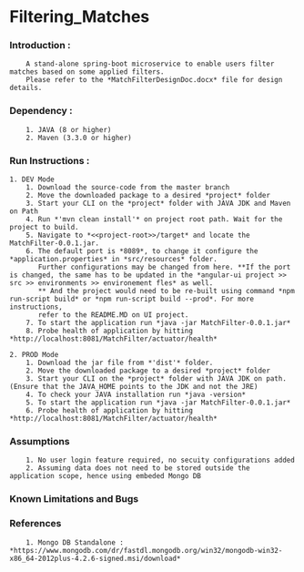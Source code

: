 # Filtering_Matches


### **Introduction :**
		A stand-alone spring-boot microservice to enable users filter matches based on some applied filters.
		Please refer to the *MatchFilterDesignDoc.docx* file for design details.

### **Dependency :**
		1. JAVA (8 or higher)
		2. Maven (3.3.0 or higher)
						
### **Run Instructions :**

	1. DEV Mode
		1. Download the source-code from the master branch
		2. Move the downloaded package to a desired *project* folder
		3. Start your CLI on the *project* folder with JAVA JDK and Maven on Path
		4. Run *'mvn clean install'* on project root path. Wait for the project to build.
		5. Navigate to *<<project-root>>/target* and locate the MatchFilter-0.0.1.jar.
		6. The default port is *8089*, to change it configure the *application.properties* in *src/resources* folder.
		   Further configurations may be changed from here. **If the port is changed, the same has to be updated in the *angular-ui project >> src >> environments >> environement fles* as well.
		   ** And the project would need to be re-built using command *npm run-script build* or *npm run-script build --prod*. For more instructions,
		   refer to the README.MD on UI project.
		7. To start the application run *java -jar MatchFilter-0.0.1.jar*
		8. Probe health of application by hitting *http://localhost:8081/MatchFilter/actuator/health*
		
	2. PROD Mode
		1. Download the jar file from *'dist'* folder.
		2. Move the downloaded package to a desired *project* folder
		3. Start your CLI on the *project* folder with JAVA JDK on path. (Ensure that the JAVA_HOME points to the JDK and not the JRE)
		4. To check your JAVA installation run *java -version*
		5. To start the application run *java -jar MatchFilter-0.0.1.jar*
		6. Probe health of application by hitting *http://localhost:8081/MatchFilter/actuator/health*
			
			
### **Assumptions**
		1. No user login feature required, no secuity configurations added
		2. Assuming data does not need to be stored outside the application scope, hence using embeded Mongo DB
			
### **Known Limitations and Bugs**

### **References**
		1. Mongo DB Standalone : *https://www.mongodb.com/dr/fastdl.mongodb.org/win32/mongodb-win32-x86_64-2012plus-4.2.6-signed.msi/download* 

